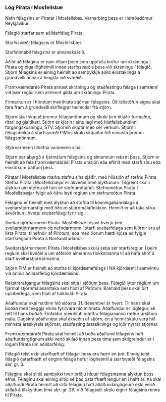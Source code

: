### Lög Pírata í Mosfellsbæ

Nafn félagsins er Píratar í Mosfellsbæ. Varnarþing þess er Héraðsdómur Reykjavíkur.
 
 
Félagið starfar sem aðildarfélag Pírata.
 
 
Starfssvæði félagsins er Mosfellsbær.
 
 
Starfstímabil félagsins er almanaksárið.
 
 
Aðild að félaginu er opin öllum þeim sem uppfylla kröfur um skráningu í Pírata og eiga lögheimili innan starfssvæðis þess við skráningu í félagið. Stjórn félagsins er einnig heimilt að samþykkja aðild einstaklinga á grundvelli annarra tengsla við svæðið.
 
 
Framkvæmdaráð Pírata annast skráningu og staðfestingu félaga í samræmi við þær reglur sem almennt gilda um skráningu Pírata.
 
 
Firmaritun er í höndum meirihluta stjórnar félagsins. Öll ráðstöfun eigna skal fara fram á grundvelli skriflegrar heimildar frá stjórn.
 
 
Stjórn skal skipuð þremur félagsmönnum og skulu þeir titlaðir formaður, ritari og gjaldkeri. Stjórn er kjörin í einu lagi með hlutfallsbundinni forgangskosningu, STV. Stjórnin skiptir með sér verkum. Stjórnir félagsdeilda á starfssvæði PiMos skulu skipaðar hið minnsta þremur félagsmönnum.  
 
Stjórnarmenn tilnefna varamenn sína.
 
 
Stjórn ber ábyrgð á fjármálum félagsins og almennum rekstri þess. Stjórn er heimilt að fela framkvæmdaráði Pírata umsjón eða eftirlit með starfi sínu eða einstökum þáttum þess.
 
 
Píratar í Mosfellsbæ marka stefnu sína sjálfir, með hliðsjón af stefnu Pírata. Stefna Pírata í Mosfellsbæjar er ákveðin með ályktunum. Tilgreint skal í ályktun um stefnu að hún sé stefnumótandi. Stefnumótun Pírata í Mosfellsbæjar fylgir að öðru leyti reglum um stefnumótun Pírata.
 
 
Félaginu er heimilt með ályktun að stofna til kosningabandalags á sveitarstjórnarstigi með öðrum stjórnmálaflokkum. Heimilt er að taka slíka ákvörðun í hverju sveitarfélagi fyrir sig.
 
 
Sveitarstjórnarmenn Pírata ´Mosfellsbæ teljast hverjir þeir sveitarstjórnarmenn og nefndarmenn í starfi sveitarfélaga sem kjörnir eru af lista Pírata, tilnefndir af Pírötum, eða með öðrum hætti kjósa að fylgja starfsreglum Pírata á Norðausturlandi.
 
 
Sveitarstjórnarmenn Pírata í Mosfellsbæ skulu setja sér starfsreglur. Í þeim reglum skal kveðið á um aðferðir almennra flokksmanna til að hafa áhrif á starf sveitarstjórnarmanna.
 
 
Stjórn PÍM er heimilt að stofna til kjördæmafélags í NA kjördæmi í samvinnu við önnur aðildarfélög kjördæmisins.
  
 
Rekstrarafgangur félagsins skal sitja í sjóðum þess. Félagið lýtur reglum um fjármál stjórnmálasamtaka sem hluti af Pírötum. Bókhald þess skal birt opinberlega, sem hluti af bókhaldi Pírata.
 
 
Aðalfundur skal haldinn hið síðasta 31. desember ár hvert. Til hans skal boðað með tveggja vikna fyrirvara hið minnsta.
Aðalfundur er löglegur, sé rétt til hans boðað. Einfaldur meirihluti mættra félagsmanna ræður úrslitum mála.
Dagskrá aðalfundar skal ákveðin af stjórn, en á henni skulu vera hið minnsta ársskýrsla stjórnar, staðfesting ársreiknings og kjör nýrrar stjórnar.
 
 
Framkvæmdaráði Pírata skal heimilt að boða aðalfund félagsins hafi aðalfundargögnum ekki verið skilað innan þess tíma sem skilgreindur er í lögum Pírata um aðildarfélög.
 
 
Félagið telst ekki starfhæft ef félagar þess eru færri en þrír. Einnig telst félagið óstarfhæft ef enginn félaga hefur lögheimili á starfsvæði félagsins sbr, gr. 3.
 
 
Félaginu skal slitið samþykki tveir þriðju hlutar félagsmanna ályktun þess efnis. Félaginu skal einnig slitið sé það óstarfhæft lengur en í hálft ár.
Þá skal aðalfundi Pírata heimilt að slíta félaginu hafi aðalfundargögnum ekki verið skilað á tilskyldum tíma sbr. gr. 26.
Við félagsslit skulu eignir félagsins renna til Pírata.
